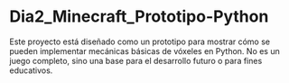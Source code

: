 # Dia2_Minecraft_Prototipo-Python
Este proyecto está diseñado como un prototipo para mostrar cómo se pueden implementar mecánicas básicas de vóxeles en Python. No es un juego completo, sino una base para el desarrollo futuro o para fines educativos.

